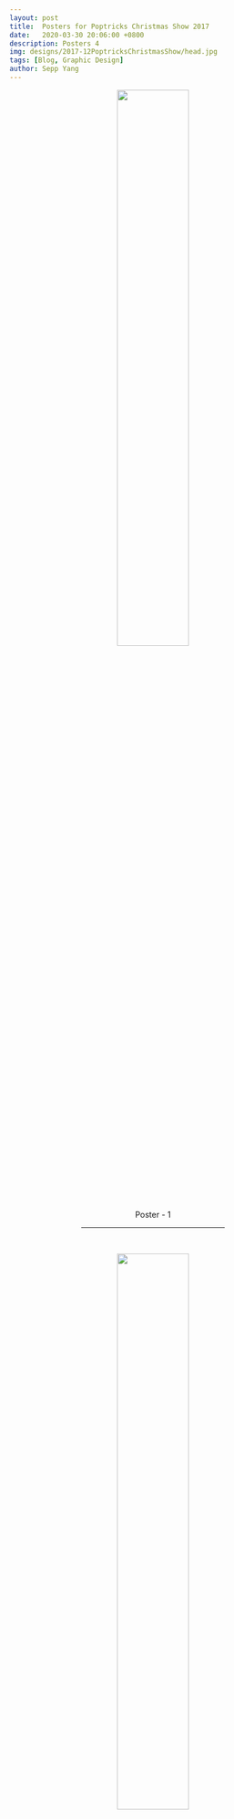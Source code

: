 ```yaml
---
layout: post
title:  Posters for Poptricks Christmas Show 2017
date:   2020-03-30 20:06:00 +0800
description: Posters 4
img: designs/2017-12PoptricksChristmasShow/head.jpg
tags: [Blog, Graphic Design]
author: Sepp Yang
---
```


<div width="50%" align="center">

<img src="{{site.baseurl}}/assets/img/designs/2017-12PoptricksChristmasShow/Christmas.jpg" width="50%" height="50%">
<p>Poster - 1</p>
<hr width="50%">

<p>  <br></p>
<img src="{{site.baseurl}}/assets/img/designs/2017-12PoptricksChristmasShow/Christmas2.jpg" width="50%" height="50%">
<p>Poster - 2</p>
<hr width="50%">

<p> <br></p>
<img src="{{site.baseurl}}/assets/img/designs/2017-12PoptricksChristmasShow/SongList.jpg" width="50%" height="50%">
<p>Song List</p>
<hr width="50%">

<p> <br></p>
<img src="{{site.baseurl}}/assets/img/designs/2017-12PoptricksChristmasShow/SongListBack.jpg" width="50%" height="50%">
<p>Song List - Back</p>
<hr width="50%">

<p> <br></p>

</div>

